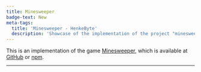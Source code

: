 ```yaml
---
title: Minesweeper
badge-text: New
meta-tags:
  title: 'Minesweeper - HenkeByte'
  description: 'Showcase of the implementation of the project "minesweeper-for-web" which is available at GitHub and npm.'
---
```


<the-lead>
  This is an implementation of the game <a href="https://www.instructables.com/id/How-to-beat-Minesweeper/" target="_blank" title="Minesweeper Tutorial">Minesweeper</a>, which is available at <a href="https://github.com/manuelhenke/minesweeper-for-web" target="_blank">GitHub</a> or <a href="https://www.npmjs.com/package/minesweeper-for-web" target="_blank">npm</a>.
</the-lead>

<hr class="my-4" />

<minesweeper-wrapper></minesweeper-wrapper>
